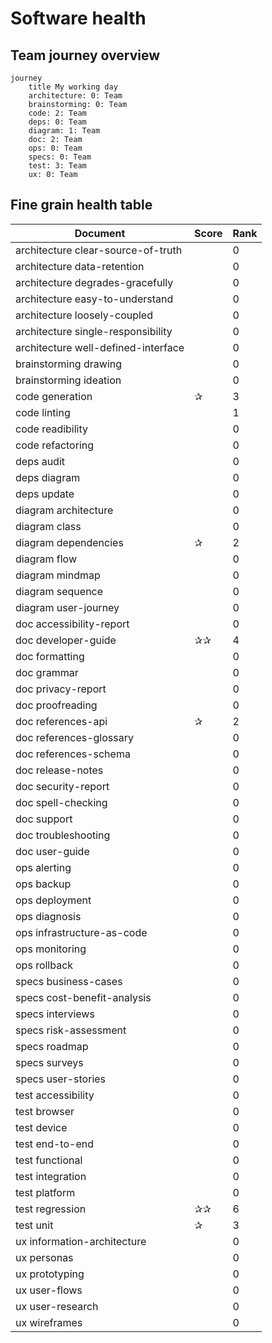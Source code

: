 
# Software health

## Team journey overview

```mermaid
journey
    title My working day
    architecture: 0: Team
    brainstorming: 0: Team
    code: 2: Team
    deps: 0: Team
    diagram: 1: Team
    doc: 2: Team
    ops: 0: Team
    specs: 0: Team
    test: 3: Team
    ux: 0: Team

```

## Fine grain health table

| Document | Score | Rank  |
|----------| ------|-------|
| architecture clear-source-of-truth |  | 0 |
| architecture data-retention |  | 0 |
| architecture degrades-gracefully |  | 0 |
| architecture easy-to-understand |  | 0 |
| architecture loosely-coupled |  | 0 |
| architecture single-responsibility |  | 0 |
| architecture well-defined-interface |  | 0 |
| brainstorming drawing |  | 0 |
| brainstorming ideation |  | 0 |
| code generation | ✰ | 3 |
| code linting |  | 1 |
| code readibility |  | 0 |
| code refactoring |  | 0 |
| deps audit |  | 0 |
| deps diagram |  | 0 |
| deps update |  | 0 |
| diagram architecture |  | 0 |
| diagram class |  | 0 |
| diagram dependencies | ✰ | 2 |
| diagram flow |  | 0 |
| diagram mindmap |  | 0 |
| diagram sequence |  | 0 |
| diagram user-journey |  | 0 |
| doc accessibility-report |  | 0 |
| doc developer-guide | ✰✰ | 4 |
| doc formatting |  | 0 |
| doc grammar |  | 0 |
| doc privacy-report |  | 0 |
| doc proofreading |  | 0 |
| doc references-api | ✰ | 2 |
| doc references-glossary |  | 0 |
| doc references-schema |  | 0 |
| doc release-notes |  | 0 |
| doc security-report |  | 0 |
| doc spell-checking |  | 0 |
| doc support |  | 0 |
| doc troubleshooting |  | 0 |
| doc user-guide |  | 0 |
| ops alerting |  | 0 |
| ops backup |  | 0 |
| ops deployment |  | 0 |
| ops diagnosis |  | 0 |
| ops infrastructure-as-code |  | 0 |
| ops monitoring |  | 0 |
| ops rollback |  | 0 |
| specs business-cases |  | 0 |
| specs cost-benefit-analysis |  | 0 |
| specs interviews |  | 0 |
| specs risk-assessment |  | 0 |
| specs roadmap |  | 0 |
| specs surveys |  | 0 |
| specs user-stories |  | 0 |
| test accessibility |  | 0 |
| test browser |  | 0 |
| test device |  | 0 |
| test end-to-end |  | 0 |
| test functional |  | 0 |
| test integration |  | 0 |
| test platform |  | 0 |
| test regression | ✰✰ | 6 |
| test unit | ✰ | 3 |
| ux information-architecture |  | 0 |
| ux personas |  | 0 |
| ux prototyping |  | 0 |
| ux user-flows |  | 0 |
| ux user-research |  | 0 |
| ux wireframes |  | 0 |
